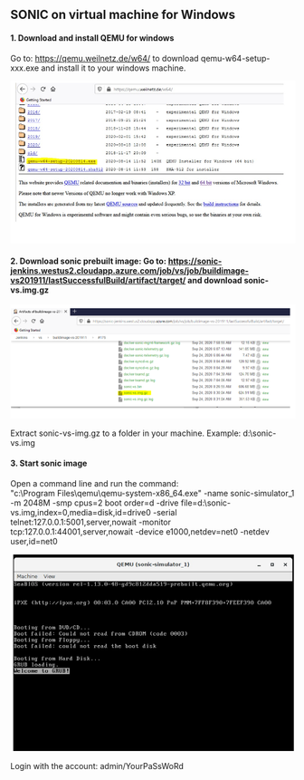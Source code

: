 
 
## SONIC on virtual machine for Windows
 
#### 1. Download and install QEMU for windows 
Go to: https://qemu.weilnetz.de/w64/ to download qemu-w64-setup-xxx.exe and install it to your windows machine.  

![](https://github.com/kannankvs/kvskSONiC/blob/master/images/VM_image1.png)

 
#### 2. Download sonic prebuilt image: Go to: https://sonic-jenkins.westus2.cloudapp.azure.com/job/vs/job/buildimage-vs201911/lastSuccessfulBuild/artifact/target/ and download sonic-vs.img.gz  
 
![](https://github.com/kannankvs/kvskSONiC/blob/master/images/VM_image2.png)
 
Extract sonic-vs-img.gz to a folder in your machine. Example: d:\sonic-vs.img 
 
#### 3. Start sonic image 
Open a command line and run the command:  
"c:\Program Files\qemu\qemu-system-x86_64.exe" -name sonic-simulator_1 -m 2048M -smp cpus=2 boot order=d -drive file=d:\sonic-vs.img,index=0,media=disk,id=drive0 -serial telnet:127.0.0.1:5001,server,nowait -monitor tcp:127.0.0.1:44001,server,nowait -device e1000,netdev=net0 -netdev user,id=net0 
 
![](https://github.com/kannankvs/kvskSONiC/blob/master/images/VM_image3.png)
 
Login with the account: admin/YourPaSsWoRd 

